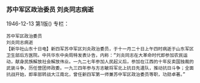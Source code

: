 ### 苏中军区政治委员  刘炎同志病逝

1946-12-13
第1版()
专栏：

    苏中军区政治委员
    刘炎同志病逝
    【新华社山东十日电】新四军苏中军区刘炎政治委员，于十一月二十日上午四时病逝于山东军区卫生部后方医院。中共华东中央局特发表讣告，内称：“刘炎同志在大革命时代即参加农民运动，献身民族解放社会解放伟业。一九二七年参加人民起义后，参加在江西的十年反卖国独裁的武装斗争，历任营团师政委。一九三四年参与方志敏将军北上抗日先遣队，推动抗日斗争；全面抗战开始，即率部转战大江南北，曾任新四军第一师兼苏中军区政治委员等职，功勋卓著。”
